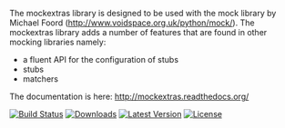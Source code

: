 The mockextras library is designed to be used with the mock library by Michael Foord 
(http://www.voidspace.org.uk/python/mock/). The mockextras library adds a number of features that
are found in other mocking libraries namely:

* a fluent API for the configuration of stubs
* stubs
* matchers

The documentation is here: http://mockextras.readthedocs.org/

[![Build Status](https://travis-ci.org/ahlmss/mockextras.png?branch=master)](https://travis-ci.org/ahlmss/mockextras) 
[![Downloads](https://pypip.in/d/mockextras/badge.png)](https://pypi.python.org/pypi/mockextras/)
[![Latest Version](https://pypip.in/v/mockextras/badge.png)](https://pypi.python.org/pypi/mockextras/)
[![License](https://pypip.in/license/mockextras/badge.png)](https://pypi.python.org/mockextras/)
